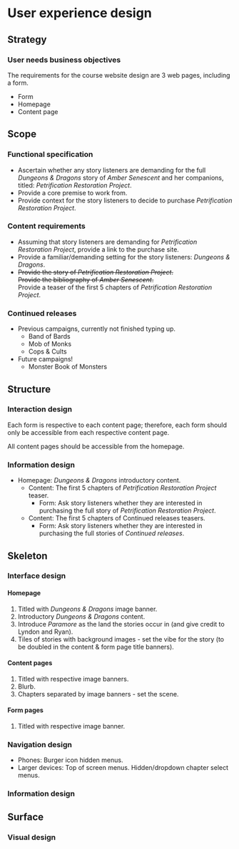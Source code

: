# User experience design

## Strategy

### User needs business objectives

The requirements for the course website design are 3 web pages, including a form.
- Form
- Homepage
- Content page

## Scope

### Functional specification

- Ascertain whether any story listeners are demanding for the full _Dungeons & Dragons_ story of _Amber Senescent_ and her companions, titled: _Petrification Restoration Project_.
- Provide a core premise to work from.
- Provide context for the story listeners to decide to purchase _Petrification Restoration Project_.

### Content requirements

- Assuming that story listeners are demanding for _Petrification Restoration Project_, provide a link to the purchase site.
- Provide a familiar/demanding setting for the story listeners: _Dungeons & Dragons_.
- ~~Provide the story of _Petrification Restoration Project_.~~  
    ~~Provide the bibliography of _Amber Senescent_.~~  
    Provide a teaser of the first 5 chapters of _Petrification Restoration Project_.

### Continued releases

- Previous campaigns, currently not finished typing up.
    - Band of Bards
    - Mob of Monks
    - Cops & Cults
- Future campaigns!
    - Monster Book of Monsters

## Structure

### Interaction design

Each form is respective to each content page; therefore, each form should only be accessible from each respective content page.

All content pages should be accessible from the homepage.

### Information design

- Homepage: _Dungeons & Dragons_ introductory content.
    - Content: The first 5 chapters of _Petrification Restoration Project_ teaser.
        - Form: Ask story listeners whether they are interested in purchasing the full story of _Petrification Restoration Project_.
    - Content: The first 5 chapters of Continued releases teasers.
        - Form: Ask story listeners whether they are interested in purchasing the full stories of _Continued releases_.

## Skeleton

### Interface design

#### Homepage

1. Titled with _Dungeons & Dragons_ image banner.
1. Introductory _Dungeons & Dragons_ content.
1. Introduce _Paramore_ as the land the stories occur in (and give credit to Lyndon and Ryan).
1. Tiles of stories with background images - set the vibe for the story (to be doubled in the content & form page title banners).

#### Content pages

1. Titled with respective image banners.
1. Blurb.
1. Chapters separated by image banners - set the scene.

#### Form pages

1. Titled with respective image banner.

### Navigation design

- Phones: Burger icon hidden menus.
- Larger devices: Top of screen menus. Hidden/dropdown chapter select menus.

### Information design

## Surface

### Visual design

